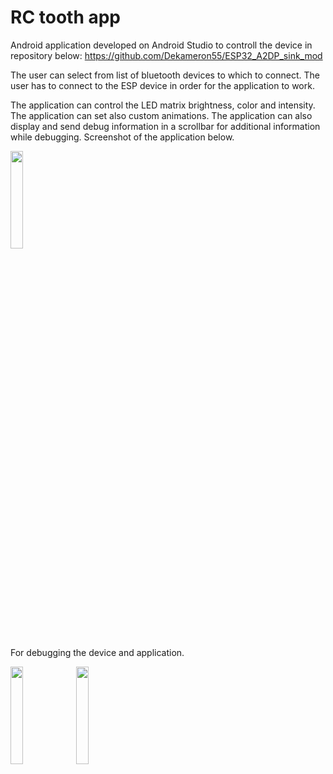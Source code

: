 

RC tooth app
======================

Android application developed on Android Studio to controll the device in repository below:
https://github.com/Dekameron55/ESP32_A2DP_sink_mod

The user can select from list of bluetooth devices to which to connect.
The user has to connect to the ESP device in order for the application to work.

The application can control the LED matrix brightness, color and intensity.
The application can set also custom animations.
The application can also display and send debug information in a scrollbar for additional information while debugging.
Screenshot of the application below.

<img src="https://github.com/Dekameron55/RC_tooth/blob/main/Photo2.png" width=20% height=20%>

For debugging the device and application.

<img src="https://github.com/Dekameron55/RC_tooth/blob/main/photo.png" width=20% height=20%>

<img src="https://github.com/Dekameron55/RC_tooth/blob/main/photo3.png" width=20% height=20%>
